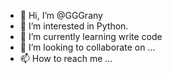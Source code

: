 - 👋 Hi, I’m @GGGrany
- 👀 I’m interested in Python.
- 🌱 I’m currently learning write code
- 💞️ I’m looking to collaborate on ...
- 📫 How to reach me ...

<!---
GGGrany/GGGrany is a ✨ special ✨ repository because its `README.md` (this file) appears on your GitHub profile.
You can click the Preview link to take a look at your changes.
--->
